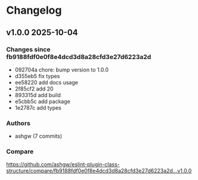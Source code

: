 # Changelog

## v1.0.0 2025-10-04

### Changes since fb9188fdf0e0f8e4dcd3d8a28cfd3e27d6223a2d
- 092704a chore: bump version to 1.0.0
- d355eb5 fix types
- ee58220 add docs usage
- 2f85cf2 add 20
- 893315d add build
- e5cbb5c add package
- 1e2787c add types

### Authors
- ashgw (7 commits)

### Compare
https://github.com/ashgw/eslint-plugin-class-structure/compare/fb9188fdf0e0f8e4dcd3d8a28cfd3e27d6223a2d...v1.0.0

